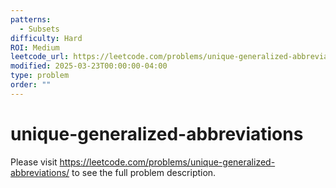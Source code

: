```yaml
---
patterns:
  - Subsets
difficulty: Hard
ROI: Medium
leetcode_url: https://leetcode.com/problems/unique-generalized-abbreviations/
modified: 2025-03-23T00:00:00-04:00
type: problem
order: ""
---
```


# unique-generalized-abbreviations

Please visit https://leetcode.com/problems/unique-generalized-abbreviations/ to see the full problem description.
